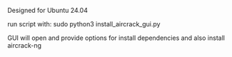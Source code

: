 Designed for Ubuntu 24.04

run script with: sudo python3 install_aircrack_gui.py

GUI will open and provide options for install dependencies and also install aircrack-ng
